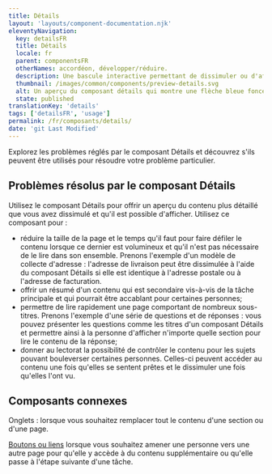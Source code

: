 ```yaml
---
title: Détails
layout: 'layouts/component-documentation.njk'
eleventyNavigation:
  key: detailsFR
  title: Détails
  locale: fr
  parent: componentsFR
  otherNames: accordéon, développer/réduire.
  description: Une bascule interactive permettant de dissimuler ou d'afficher du contenu.
  thumbnail: /images/common/components/preview-details.svg
  alt: Un aperçu du composant détails qui montre une flèche bleue foncée pointant vers le bas suivie d'une boîte grise foncée soulignée de bleu foncé qui montre que le texte est développé et visible sur la page. Le texte est représenté par trois boîtes grises foncées.
  state: published
translationKey: 'details'
tags: ['detailsFR', 'usage']
permalink: /fr/composants/details/
date: 'git Last Modified'
---
```


Explorez les problèmes réglés par le composant Détails et découvrez s'ils peuvent être utilisés pour résoudre votre problème particulier.

## Problèmes résolus par le composant Détails

Utilisez le composant Détails pour offrir un aperçu du contenu plus détaillé que vous avez dissimulé et qu'il est possible d'afficher. Utilisez ce composant pour :

- réduire la taille de la page et le temps qu'il faut pour faire défiler le contenu lorsque ce dernier est volumineux et qu'il n'est pas nécessaire de le lire dans son ensemble. Prenons l'exemple d'un modèle de collecte d'adresse : l'adresse de livraison peut être dissimulée à l'aide du composant Détails si elle est identique à l'adresse postale ou à l'adresse de facturation.
- offrir un résumé d'un contenu qui est secondaire vis-à-vis de la tâche principale et qui pourrait être accablant pour certaines personnes;
- permettre de lire rapidement une page comportant de nombreux sous-titres. Prenons l'exemple d'une série de questions et de réponses : vous pouvez présenter les questions comme les titres d'un composant Détails et permettre ainsi à la personne d'afficher n'importe quelle section pour lire le contenu de la réponse;
- donner au lectorat la possibilité de contrôler le contenu pour les sujets pouvant bouleverser certaines personnes. Celles-ci peuvent accéder au contenu une fois qu'elles se sentent prêtes et le dissimuler une fois qu'elles l'ont vu.

<article class="bg-full-width bg-primary text-light pt-500 pb-400 my-500">
  <h2 class="mt-0 mb-400">Composants connexes </h2>

Onglets : lorsque vous souhaitez remplacer tout le contenu d'une section ou d'une page.

<a href="{{ links.button }}" class="link-light">Boutons ou liens</a> lorsque vous souhaitez amener une personne vers une autre page pour qu'elle y accède à du contenu supplémentaire ou qu'elle passe à l'étape suivante d'une tâche.

</article>
